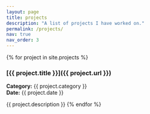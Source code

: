 ```yaml
---
layout: page
title: projects
description: "A list of projects I have worked on."
permalink: /projects/
nav: true
nav_order: 3
---
```


{% for project in site.projects %}
### [{{ project.title }}]({{ project.url }})

**Category:** {{ project.category }}  
**Date:** {{ project.date }}

{{ project.description }}
{% endfor %}